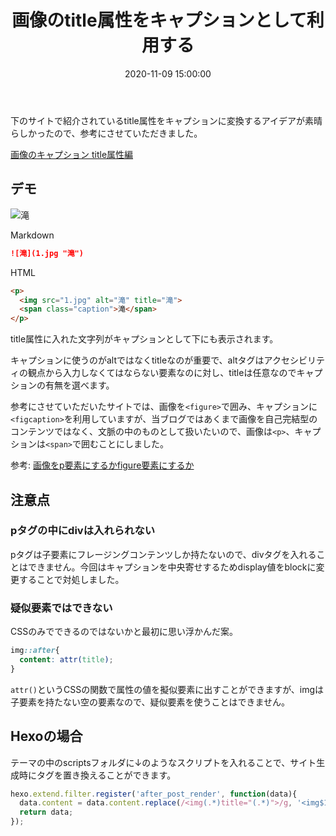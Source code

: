 ﻿---
title: 画像のtitle属性をキャプションとして利用する
date: 2020-11-09 15:00:00
post_id: 6u9kwn
categories:
  - Web
  - Hexo
tags:
---

下のサイトで紹介されているtitle属性をキャプションに変換するアイデアが素晴らしかったので、参考にさせていただきました。

[画像のキャプション title属性編](https://r7kamura.com/articles/2020-11-07-image-caption-revised)

<!-- more -->

## デモ

![滝](1.jpg "滝")


Markdown
```markdown
![滝](1.jpg "滝")
```

HTML
```html
<p>
  <img src="1.jpg" alt="滝" title="滝">
  <span class="caption">滝</span>
</p>
```

title属性に入れた文字列がキャプションとして下にも表示されます。

キャプションに使うのがaltではなくtitleなのが重要で、altタグはアクセシビリティの観点から入力しなくてはならない要素なのに対し、titleは任意なのでキャプションの有無を選べます。

参考にさせていただいたサイトでは、画像を`<figure>`で囲み、キャプションに`<figcaption>`を利用していますが、当ブログではあくまで画像を自己完結型のコンテンツではなく、文脈の中のものとして扱いたいので、画像は`<p>`、キャプションは`<span>`で囲むことにしました。

参考: [画像をp要素にするかfigure要素にするか](https://vanillaice000.blog.fc2.com/blog-entry-747.html)


## 注意点

### pタグの中にdivは入れられない

pタグは子要素にフレージングコンテンツしか持たないので、divタグを入れることはできません。今回はキャプションを中央寄せするためdisplay値をblockに変更することで対処しました。


### 疑似要素ではできない

CSSのみでできるのではないかと最初に思い浮かんだ案。

```css
img::after{
  content: attr(title);
}
```

`attr()`というCSSの関数で属性の値を擬似要素に出すことができますが、imgは子要素を持たない空の要素なので、疑似要素を使うことはできません。


## Hexoの場合

テーマの中のscriptsフォルダに↓のようなスクリプトを入れることで、サイト生成時にタグを置き換えることができます。

```javascript
hexo.extend.filter.register('after_post_render', function(data){
  data.content = data.content.replace(/<img(.*)title="(.*)">/g, '<img$1title="$2"><span class="caption">$2</span>');
  return data;
});
```
